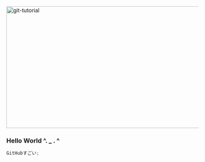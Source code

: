 <img src="https://socialify.git.ci/kagomen/git-tutorial/image?description=1&descriptionEditable=Git%2FGitHub%E3%81%AE%E3%83%86%E3%82%B9%E3%83%88%E3%83%AA%E3%83%9D%E3%82%B8%E3%83%88%E3%83%AA%E2%9C%8D%EF%B8%8F&font=Raleway&issues=1&logo=https%3A%2F%2Fkagome.dev%2Ficon.png&name=1&owner=1&pattern=Circuit%20Board&pulls=1&stargazers=1&theme=Light" alt="git-tutorial" width="640" height="320" />

### Hello World ^. \_ . ^

```js
GitHubすごい;
```
